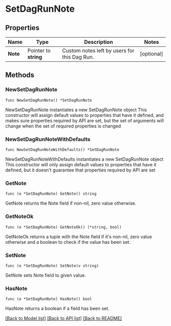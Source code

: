 <!--
 Licensed to the Apache Software Foundation (ASF) under one
 or more contributor license agreements.  See the NOTICE file
 distributed with this work for additional information
 regarding copyright ownership.  The ASF licenses this file
 to you under the Apache License, Version 2.0 (the
 "License"); you may not use this file except in compliance
 with the License.  You may obtain a copy of the License at

   http://www.apache.org/licenses/LICENSE-2.0

 Unless required by applicable law or agreed to in writing,
 software distributed under the License is distributed on an
 "AS IS" BASIS, WITHOUT WARRANTIES OR CONDITIONS OF ANY
 KIND, either express or implied.  See the License for the
 specific language governing permissions and limitations
 under the License.
 -->

# SetDagRunNote

## Properties

Name | Type | Description | Notes
------------ | ------------- | ------------- | -------------
**Note** | Pointer to **string** | Custom notes left by users for this Dag Run. | [optional] 

## Methods

### NewSetDagRunNote

`func NewSetDagRunNote() *SetDagRunNote`

NewSetDagRunNote instantiates a new SetDagRunNote object
This constructor will assign default values to properties that have it defined,
and makes sure properties required by API are set, but the set of arguments
will change when the set of required properties is changed

### NewSetDagRunNoteWithDefaults

`func NewSetDagRunNoteWithDefaults() *SetDagRunNote`

NewSetDagRunNoteWithDefaults instantiates a new SetDagRunNote object
This constructor will only assign default values to properties that have it defined,
but it doesn't guarantee that properties required by API are set

### GetNote

`func (o *SetDagRunNote) GetNote() string`

GetNote returns the Note field if non-nil, zero value otherwise.

### GetNoteOk

`func (o *SetDagRunNote) GetNoteOk() (*string, bool)`

GetNoteOk returns a tuple with the Note field if it's non-nil, zero value otherwise
and a boolean to check if the value has been set.

### SetNote

`func (o *SetDagRunNote) SetNote(v string)`

SetNote sets Note field to given value.

### HasNote

`func (o *SetDagRunNote) HasNote() bool`

HasNote returns a boolean if a field has been set.


[[Back to Model list]](../README.md#documentation-for-models) [[Back to API list]](../README.md#documentation-for-api-endpoints) [[Back to README]](../README.md)


